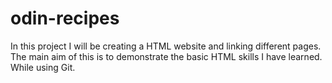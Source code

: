 # odin-recipes

In this project I will be creating a HTML website and linking different pages. The main aim of this is to demonstrate the basic HTML skills I have learned. While using Git. 